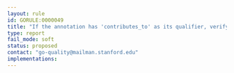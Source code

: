 ```yaml
---
layout: rule
id: GORULE:0000049
title: "If the annotation has 'contributes_to' as its qualifier, verify that at least one annotation to GO:0043234 (protein complex), or one of its child terms exists"
type: report
fail_mode: soft
status: proposed
contact: "go-quality@mailman.stanford.edu"
implementations:
---
```

